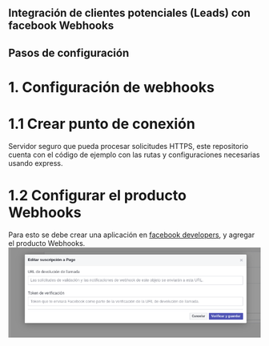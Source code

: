 ## Integración de clientes potenciales (Leads) con facebook Webhooks

## Pasos de configuración

# 1. Configuración de webhooks
# 1.1 Crear punto de conexión
Servidor seguro que pueda procesar solicitudes HTTPS, este repositorio cuenta con el código de ejemplo con las rutas y configuraciones necesarias usando express.

# 1.2 Configurar el producto Webhooks
Para esto se debe crear una aplicación en [facebook developers](https://developers.facebook.com/apps/), y agregar el producto Webhooks.
![Producto Webhooks](https://github.com/DonovanSB/webhooks/blob/main/assets/page-subs.png)
